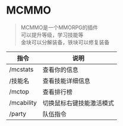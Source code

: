 # MCMMO
> MCMMO是一个MMORPG的插件  
> 可以提升等级，学习技能等  
> 金块可以分解装备，铁块可以修复装备  
> 
| 指令           | 说明             |
|------------|--------------|
| /mcstats   | 查看你的信息       |
| /技能名       | 查看技能详细信息     |
| /mctop     | 查看排行榜        |
| /mcability | 切换鼠标右键技能激活模式 |
| /party     | 队伍指令         |
